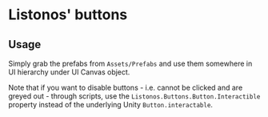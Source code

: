 # Listonos' buttons

## Usage

Simply grab the prefabs from `Assets/Prefabs` and use them somewhere in UI hierarchy under UI Canvas object.

Note that if you want to disable buttons - i.e. cannot be clicked and are greyed out - through scripts, use the `Listonos.Buttons.Button.Interactible` property instead of the underlying Unity `Button.interactable`.